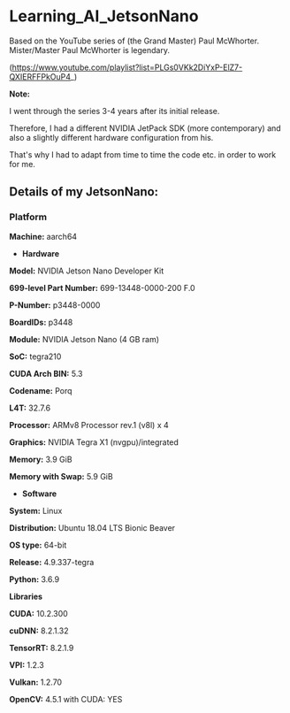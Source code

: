 # Learning_AI_JetsonNano

Based on the YouTube series of (the Grand Master) Paul McWhorter. Mister/Master Paul McWhorter is legendary.

(https://www.youtube.com/playlist?list=PLGs0VKk2DiYxP-ElZ7-QXIERFFPkOuP4_)

**Note:**

I went through the series 3-4 years after its initial release.

Therefore, I had a different NVIDIA JetPack SDK (more contemporary) and also a slightly different hardware configuration from his.

That's why I had to adapt from time to time the code etc. in order to work for me.

## Details of my JetsonNano:

### Platform                                                                         
**Machine:** aarch64                                                                   

* **Hardware**

**Model:** NVIDIA Jetson Nano Developer Kit

**699-level Part Number:** 699-13448-0000-200 F.0

**P-Number:** p3448-0000

**BoardIDs:** p3448

**Module:** NVIDIA Jetson Nano (4 GB ram)

**SoC:** tegra210

**CUDA Arch BIN:** 5.3

**Codename:** Porq

**L4T:** 32.7.6

**Processor:** ARMv8 Processor rev.1 (v8l) x 4

**Graphics:** NVIDIA Tegra X1 (nvgpu)/integrated

**Memory:** 3.9 GiB

**Memory with Swap:** 5.9 GiB

* **Software**

**System:** Linux                                                                      

**Distribution:** Ubuntu 18.04 LTS Bionic Beaver

**OS type:** 64-bit

**Release:** 4.9.337-tegra                                                             

**Python:** 3.6.9                                                                      


**Libraries**

**CUDA:** 10.2.300                                                                     

**cuDNN:** 8.2.1.32                                                                    

**TensorRT:** 8.2.1.9                                                                  

**VPI:** 1.2.3                                                                         

**Vulkan:** 1.2.70

**OpenCV:** 4.5.1 with CUDA: YES
